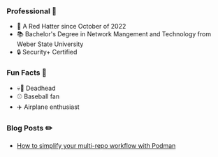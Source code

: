 ### Professional :briefcase:

- :office: A Red Hatter since October of 2022
- :books: Bachelor's Degree in Network Mangement and Technology from Weber State University
- :lock: Security+ Certified

### Fun Facts :grimacing:

- :skull::rose: Deadhead
- :baseball: Baseball fan
- :airplane: Airplane enthusiast

### Blog Posts :pencil2:
- [How to simplify your multi-repo workflow with Podman](https://developers.redhat.com/articles/2025/05/28/how-simplify-your-multi-repo-workflow-podman)
